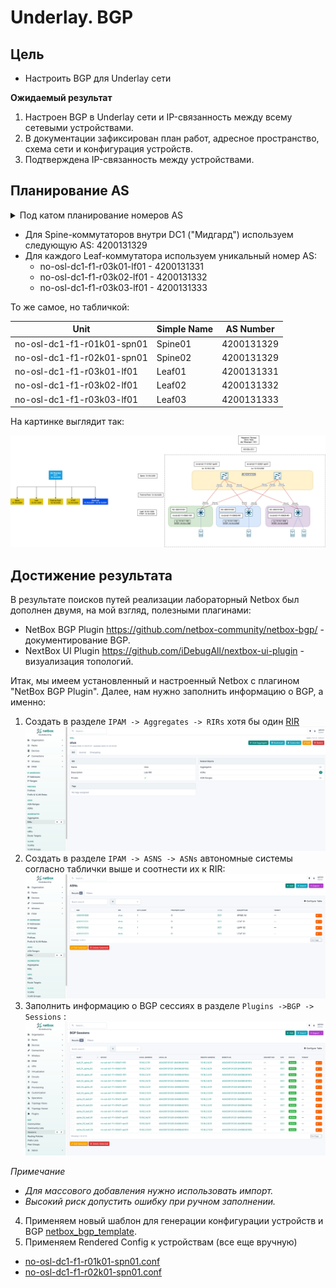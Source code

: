 # Underlay. BGP

## Цель
* Настроить BGP для Underlay сети

**Ожидаемый результат**
1. Настроен BGP в Underlay сети и IP-связанность между всему сетевыми устройствами.
2. В документации зафиксирован план работ, адресное пространство, схема сети и конфигурация устройств.
3. Подтверждена IP-связанность между устройствами.

## Планирование AS

<details><summary>Под катом планирование номеров AS</summary>

_Disclaimer_

_После сложной рабочей недели планирование AS пришлось делать с помощью чат-бота_

Предлагается следующая схема использования нумерации AS:

* Используем 32-битную нумерацию.
* Используем 32-битные частные ASNs из диапазона 4200000000–4294967294.
* Первые 16 бит отводятся для обозначения страны, остальные для использования внутри страны.

Кодируем каждую страну символом:

| Страна              | Код страны |
|---------------------|------------|
| Новая Зеландия (NZ) | 1          | 
| Норвегия (NO)       | 2          |
| Бразилия (BR)       | 3          |
| Зарезервировано     | 4–65535    |

Базовый AS номер для каждой страны вычисляется по формуле:

    Базовый AS = 4200000000 + (Код страны × 65536)

**Пример для Норвегии:**

    AS = 4200000000 + (2 × 65536) = 4200131072


Структура внутри страны:

    [Код города (8 бит)][Код региона/ДЦ (8 бит)]

Пример для Норвегии (NO)

| Город           | Код города |
|-----------------|------------|
| Осло (OSL)      | 1          |
| Тёнсберг (TBG)  | 2          |
| Зарезервировано | 3-255      |

Базовый AS для города вычисляется следующим образом:

    Базовый AS города = Базовый AS страны + (Код города × 256)

**Пример для Осло (OSL)**

    AS = 4200131072 + (1 × 256) = 4200131328

Расчет распределения AS внутри города по датацентрам.

| ДЦ               | Код ДЦ |
|------------------|--------|
| DC1 ("Мидгард")  | 1      |
| DC2 ("Альвхейм") | 2      |
| Зарезервировано  | 3-255  |

Для DC1 ("Мидгард")

    AS = 4200131328 + 1 = 4200131329

Spine-коммутаторы: AS 4200131329

Leaf-коммутаторы: диапазон 4200131331–4200131583 для уникальных ASNs.


_Заметка._

_Распределение AS нужно пересмотреть в пределах Города-ДЦ. Пока используем так._


------------------------------

</details>


* Для Spine-коммутаторов внутри DC1 ("Мидгард") используем следующую AS: 4200131329
* Для каждого Leaf-коммутатора используем уникальный номер AS:
  * no-osl-dc1-f1-r03k01-lf01 - 4200131331
  * no-osl-dc1-f1-r03k02-lf01 - 4200131332
  * no-osl-dc1-f1-r03k03-lf01 - 4200131333

То же самое, но табличкой:

| Unit                       | Simple Name | AS Number   |
|----------------------------|-------------|-------------|
| no-osl-dc1-f1-r01k01-spn01 | Spine01     | 4200131329  |
| no-osl-dc1-f1-r02k01-spn01 | Spine02     | 4200131329  |
| no-osl-dc1-f1-r03k01-lf01  | Leaf01      | 4200131331  |
| no-osl-dc1-f1-r03k02-lf01  | Leaf02      | 4200131332  |
| no-osl-dc1-f1-r03k03-lf01  | Leaf03      | 4200131333  |

На картинке выглядит так:

![](images/HW-4-map.png)

## Достижение результата

В результате поисков путей реализации лабораторный Netbox был дополнен двумя, на мой взгляд, полезными плагинами:
* NetBox BGP Plugin https://github.com/netbox-community/netbox-bgp/ - документирование BGP.
* NextBox UI Plugin https://github.com/iDebugAll/nextbox-ui-plugin - визуализация топологий.

Итак, мы имеем установленный и настроенный Netbox с плагином "NetBox BGP Plugin". Далее, нам нужно заполнить информацию о BGP, а именно:
1. Создать в разделе `IPAM -> Aggregates -> RIRs` хотя бы один [RIR](https://en.wikipedia.org/wiki/Regional_Internet_registry)
![](images/netbox_rir.png)
2. Создать в разделе `IPAM -> ASNS -> ASNs` автономные системы согласно таблички выше и соотнести их к RIR:
![](images/netbox_asns.png)
3. Заполнить информацию о BGP сессиях в разделе `Plugins ->BGP -> Sessions` :
![](images/netbox_bgp_sessions.png)

_Примечание_

* _Для массового добавления нужно использовать импорт._
* _Высокий риск допустить ошибку при ручном заполнении._

4. Применяем новый шаблон для генерации конфигурации устройств и BGP [netbox_bgp_template](files/netbox_bgp_template.jinja2).
5. Применяем Rendered Config к устройствам (все еще вручную)

* [no-osl-dc1-f1-r01k01-spn01.conf](files/no-osl-dc1-f1-r01k01-spn01.conf)
* [no-osl-dc1-f1-r02k01-spn01.conf](files/no-osl-dc1-f1-r02k01-spn01.conf)